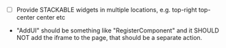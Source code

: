  - [ ] Provide STACKABLE widgets in multiple locations, e.g. top-right top-center center etc
 - "AddUI" should be something like "RegisterComponent" and it SHOULD NOT add the iframe to the page, that should be a separate action.